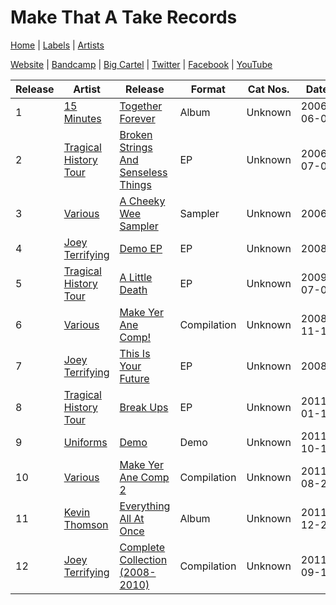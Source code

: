 # Make That A Take Records

[Home](../index.md) | [Labels](../labels.md) | [Artists](../artists.md)

[Website](https://www.makethatatakerecords.com/) | [Bandcamp](https://makethatatakerecords.bandcamp.com/) | [Big Cartel](https://makethatatakerecords.bigcartel.com/) | [Twitter](https://twitter.com/makethatatake) | [Facebook](https://www.facebook.com/makethatatakerecords/) | 
[YouTube](https://www.youtube.com/user/DrDeeker)


| Release | Artist | Release | Format | Cat Nos. | Date |
|---|---|---|---|---|---|
| 1 | [15 Minutes](../artists/15-minutes.md) | [Together Forever](../releases/15-minutes-together-forever.md) | Album | Unknown | 2006-06-06 |
| 2 | [Tragical History Tour](../artists/tragical-history-tour.md) | [Broken Strings And Senseless Things](../releases/tragical-history-tour-broken-strings-and-senseless-things.md) | EP | Unknown | 2006-07-03 |
| 3 | [Various](../artists/various.md) | [A Cheeky Wee Sampler](../releases/various-a-cheeky-wee-sampler.md) | Sampler | Unknown | 2006? |
| 4 | [Joey Terrifying](../artists/joey-terrifying.md) | [Demo EP](../releases/joey-terrifying-demo.md) | EP | Unknown | 2008 |
| 5 | [Tragical History Tour](../artists/tragical-history-tour.md) | [A Little Death](../releases/tragical-history-tour-a-little-death.md) | EP | Unknown | 2009-07-04 |
| 6 | [Various](../artists/various.md) | [Make Yer Ane Comp!](../releases/various-make-yer-ane-comp.md) | Compilation | Unknown | 2008-11-15 |
| 7 | [Joey Terrifying](../artists/joey-terrifying.md) | [This Is Your Future](../releases/joey-terrifying-this-is-your-future.md) | EP | Unknown | 2008? |
| 8 | [Tragical History Tour](../artists/tragical-history-tour.md) | [Break Ups](../releases/tragical-history-tour-break-ups.md) | EP | Unknown | 2011-01-10 |
| 9 | [Uniforms](../artists/uniforms.md) | [Demo](../releases/uniforms-demo.md) | Demo | Unknown | 2011-10-10 |
| 10 | [Various](../artists/various.md) | [Make Yer Ane Comp 2](../releases/various-make-yer-ane-comp-2.md) | Compilation | Unknown | 2011-08-26 |
| 11 | [Kevin Thomson](../artists/kevin-thomson.md) | [Everything All At Once](../releases/kevin-thomson-everything-all-at-once.md) | Album | Unknown | 2011-12-28 |
| 12 | [Joey Terrifying](../artists/joey-terrifying.md) | [Complete Collection (2008​-​2010)](../releases/joey-terrifying-complete-collection.md) | Compilation | Unknown | 2011-09-13 |